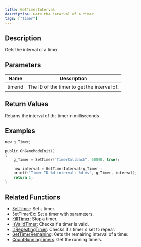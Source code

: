```yaml
---
title: GetTimerInterval
description: Gets the interval of a timer.
tags: ["timer"]
---
```


<VersionWarn version='omp v1.1.0.2612' />

## Description

Gets the interval of a timer.

## Parameters

| Name    | Description                                 |
|---------|---------------------------------------------|
| timerid | The ID of the timer to get the interval of. |

## Return Values

Returns the interval of the timer in milliseconds.

## Examples

```c
new g_Timer;

public OnGameModeInit()
{
    g_Timer = SetTimer("TimerCallback", 60000, true);

    new interval = GetTimerInterval(g_Timer);
    printf("Timer ID %d interval: %d ms", g_Timer, interval);
    return 1;
}
```

## Related Functions

- [SetTimer](SetTimer): Set a timer.
- [SetTimerEx](SetTimerEx): Set a timer with parameters.
- [KillTimer](KillTimer): Stop a timer.
- [IsValidTimer](IsValidTimer): Checks if a timer is valid.
- [IsRepeatingTimer](IsRepeatingTimer): Checks if a timer is set to repeat.
- [GetTimerRemaining](GetTimerRemaining): Gets the remaining interval of a timer.
- [CountRunningTimers](CountRunningTimers): Get the running timers.